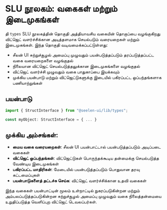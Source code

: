 # **SLU நூலகம்: வகைகள் மற்றும் இடைமுகங்கள்**

தி `types` SLU நூலகத்தின் தொகுதி அத்தியாவசிய வகையின் தொகுப்பை வழங்குகிறது விட்ஜெட்
வளர்ச்சிக்கான அடித்தளமாக செயல்படும் வரையறைகள் மற்றும் இடைமுகங்கள். இந்த தொகுதி
வடிவமைக்கப்பட்டுள்ளது:

- சீலன் UI சுற்றுச்சூழல் அமைப்பு முழுவதும் பயன்படுத்தப்படும் தரப்படுத்தப்பட்ட வகை வரையறைகளை
  வழங்குதல்
- நிலையான விட்ஜெட் செயல்படுத்தலுக்கான இடைமுகங்களை வழங்குதல்
- விட்ஜெட் வளர்ச்சி முழுவதும் வகை பாதுகாப்பை இயக்கவும்
- முக்கிய பயன்பாடு மற்றும் விட்ஜெட்டுகளுக்கு இடையில் பகிரப்பட்ட ஒப்பந்தங்களாக பணியாற்றுங்கள்

## **பயன்பாடு**

```ts
import { StructInterface } from "@seelen-ui/lib/types";

const myObject: StructInterface = { ... }
```

## **முக்கிய அம்சங்கள்:**

- **மைய வகை வரையறைகள்**: சீலன் UI பயன்பாட்டால் பயன்படுத்தப்படும் அடிப்படை வகைகள்
- **விட்ஜெட் ஒப்பந்தங்கள்**: விட்ஜெட்டுகள் பொருந்தக்கூடிய தன்மைக்கு செயல்படுத்த வேண்டிய
  இடைமுகங்கள்
- **பகிரப்பட்ட மாதிரிகள்**: மேடையில் பயன்படுத்தப்படும் பொதுவான தரவு கட்டமைப்புகள்
- **பயன்பாடுகளைத் தட்டச்சு செய்க**: விட்ஜெட் வளர்ச்சிக்கான உதவி வகைகள்

இந்த வகைகள் பயன்பாட்டின் மூலம் உள்நாட்டில் நுகரப்படுகின்றன மற்றும் அம்பலப்படுத்தப்படுகின்றன
சுற்றுச்சூழல் அமைப்பு முழுவதும் வகை நிலைத்தன்மையை உறுதிப்படுத்த வெளிப்புற விட்ஜெட்
டெவலப்பர்கள்.
